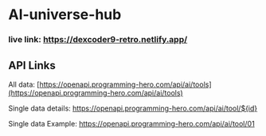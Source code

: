 # AI-universe-hub
### live link: https://dexcoder9-retro.netlify.app/

## API Links
All data: [https://openapi.programming-hero.com/api/ai/tools](https://openapi.programming-hero.com/api/ai/tools)

Single data details: https://openapi.programming-hero.com/api/ai/tool/${id}

Single data Example: https://openapi.programming-hero.com/api/ai/tool/01

